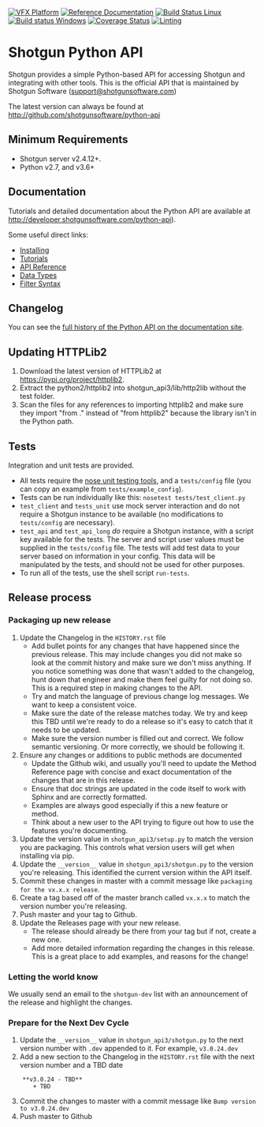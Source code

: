 [![VFX Platform](https://img.shields.io/badge/vfxplatform-2018-yellow.svg)](http://www.vfxplatform.com/)
[![Reference Documentation](http://img.shields.io/badge/doc-reference-blue.svg)](http://developer.shotgunsoftware.com/python-api)
[![Build Status Linux](https://secure.travis-ci.org/shotgunsoftware/python-api.svg?branch=master)](http://travis-ci.org/shotgunsoftware/python-api)
[![Build status Windows](https://ci.appveyor.com/api/projects/status/slvw7u4jatvdly98/branch/master?svg=true
)](https://ci.appveyor.com/project/jfboismenu/python-api/branch/master)
[![Coverage Status](https://coveralls.io/repos/github/shotgunsoftware/python-api/badge.svg?branch=master)](https://coveralls.io/github/shotgunsoftware/python-api?branch=master)
[![Linting](https://img.shields.io/badge/PEP8%20by-Hound%20CI-a873d1.svg)](https://houndci.com)

# Shotgun Python API

Shotgun provides a simple Python-based API for accessing Shotgun and integrating with other tools. This is the official API that is maintained by Shotgun Software (support@shotgunsoftware.com)

The latest version can always be found at http://github.com/shotgunsoftware/python-api

## Minimum Requirements

* Shotgun server v2.4.12+.
* Python v2.7, and v3.6+

## Documentation
Tutorials and detailed documentation about the Python API are available at http://developer.shotgunsoftware.com/python-api). 

Some useful direct links:

* [Installing](http://developer.shotgunsoftware.com/python-api/installation.html)
* [Tutorials](http://developer.shotgunsoftware.com/python-api/cookbook/tutorials.html)
* [API Reference](http://developer.shotgunsoftware.com/python-api/reference.html)
* [Data Types](http://developer.shotgunsoftware.com/python-api/reference.html#data-types)
* [Filter Syntax](http://developer.shotgunsoftware.com/python-api/reference.html#filter-syntax)

## Changelog

You can see the [full history of the Python API on the documentation site](http://developer.shotgunsoftware.com/python-api/changelog.html).

## Updating HTTPLib2

1. Download the latest version of HTTPLib2 at https://pypi.org/project/httplib2.
2. Extract the python2/httplib2 into shotgun_api3/lib/http2lib without the test folder.
3. Scan the files for any references to importing httplib2 and make sure they import "from ." instead of "from httplib2" because the library isn't in the Python path.

## Tests 

Integration and unit tests are provided. 

- All tests require the [nose unit testing tools](http://nose.readthedocs.org), and a `tests/config` file (you can copy an example from `tests/example_config`).
- Tests can be run individually like this: `nosetest tests/test_client.py`
- `test_client` and `tests_unit` use mock server interaction and do not require a Shotgun instance to be available (no modifications to `tests/config` are necessary).
- `test_api` and `test_api_long` *do* require a Shotgun instance, with a script key available for the tests. The server and script user values must be supplied in the `tests/config` file. The tests will add test data to your server based on information in your config. This data will be manipulated by the tests, and should not be used for other purposes.
- To run all of the tests, use the shell script `run-tests`.

## Release process

### Packaging up new release

1) Update the Changelog in the `HISTORY.rst` file
    - Add bullet points for any changes that have happened since the previous release. This may include changes you did not make so look at the commit history and make sure we don't miss anything. If you notice something was done that wasn't added to the changelog, hunt down that engineer and make them feel guilty for not doing so. This is a required step in making changes to the API.
    - Try and match the language of previous change log messages. We want to keep a consistent voice. 
    - Make sure the date of the release matches today. We try and keep this TBD until we're ready to do a release so it's easy to catch that it needs to be updated.
    - Make sure the version number is filled out and correct. We follow semantic versioning. Or more correctly, we should be following it.
2) Ensure any changes or additions to public methods are documented
    - Update the Github wiki, and usually you'll need to update the Method Reference page with concise and exact documentation of the changes that are in this release. 
    - Ensure that doc strings are updated in the code itself to work with Sphinx and are correctly formatted.
    - Examples are always good especially if this a new feature or method.
    - Think about a new user to the API trying to figure out how to use the features you're documenting.
3) Update the version value in `shotgun_api3/setup.py`  to match the version you are packaging. This controls what version users will get when installing via pip.
4) Update the `__version__` value in `shotgun_api3/shotgun.py` to the version you're releasing. This identified the current version within the API itself.
5) Commit these changes in master with a commit message like `packaging for the vx.x.x release`.
6) Create a tag based off of the master branch called `vx.x.x` to match the version number you're releasing.
7) Push master and your tag to Github.
8) Update the Releases page with your new release.
    - The release should already be there from your tag but if not, create a new one.
    - Add more detailed information regarding the changes in this release. This is a great place to add examples, and reasons for the change!

### Letting the world know
We usually send an email to the `shotgun-dev` list with an announcement of the release and highlight the changes. 

### Prepare for the Next Dev Cycle
1) Update the `__version__` value in `shotgun_api3/shotgun.py` to the next version number with `.dev` appended to it. For example, `v3.0.24.dev`
2) Add a new section to the Changelog in the `HISTORY.rst` file with the next version number and a TBD date
```
    **v3.0.24 - TBD**
       + TBD
```
3) Commit the changes to master with a commit message like `Bump version to v3.0.24.dev`
4) Push master to Github
